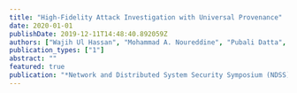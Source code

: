 ```yaml
---
title: "High-Fidelity Attack Investigation with Universal Provenance"
date: 2020-01-01
publishDate: 2019-12-11T14:48:40.892059Z
authors: ["Wajih Ul Hassan", "Mohammad A. Noureddine", "Pubali Datta", "Adam Bates"]
publication_types: ["1"]
abstract: ""
featured: true 
publication: "*Network and Distributed System Security Symposium (NDSS)*. To Appear"
---
```


